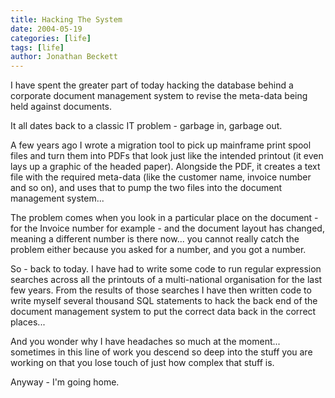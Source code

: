 ```yaml
---
title: Hacking The System
date: 2004-05-19
categories: [life]
tags: [life]
author: Jonathan Beckett
---
```


I have spent the greater part of today hacking the database behind a corporate document management system to revise the meta-data being held against documents.

It all dates back to a classic IT problem - garbage in, garbage out.

A few years ago I wrote a migration tool to pick up mainframe print spool files and turn them into PDFs that look just like the intended printout (it even lays up a graphic of the headed paper). Alongside the PDF, it creates a text file with the required meta-data (like the customer name, invoice number and so on), and uses that to pump the two files into the document management system...

The problem comes when you look in a particular place on the document - for the Invoice number for example - and the document layout has changed, meaning a different number is there now... you cannot really catch the problem either because you asked for a number, and you got a number.

So - back to today. I have had to write some code to run regular expression searches across all the printouts of a multi-national organisation for the last few years. From the results of those searches I have then written code to write myself several thousand SQL statements to hack the back end of the document management system to put the correct data back in the correct places...

And you wonder why I have headaches so much at the moment... sometimes in this line of work you descend so deep into the stuff you are working on that you lose touch of just how complex that stuff is.

Anyway - I'm going home.